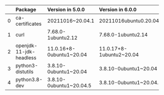 <!-- markdown-link-check-disable -->

|    | Package                 | Version in 5.0.0         | Version in 6.0.0         | Status   |
|---:|:------------------------|:-------------------------|:-------------------------|:---------|
|  0 | ca-certificates         | 20211016~20.04.1         | 20211016ubuntu0.20.04.1  | UPDATED  |
|  1 | curl                    | 7.68.0-1ubuntu2.12       | 7.68.0-1ubuntu2.14       | UPDATED  |
|  2 | openjdk-11-jdk-headless | 11.0.16+8-0ubuntu1~20.04 | 11.0.17+8-1ubuntu2~20.04 | UPDATED  |
|  3 | python3-distutils       | 3.8.10-0ubuntu1~20.04    | 3.8.10-0ubuntu1~20.04    |          |
|  4 | python3.8-dev           | 3.8.10-0ubuntu1~20.04.5  | 3.8.10-0ubuntu1~20.04.5  |          |